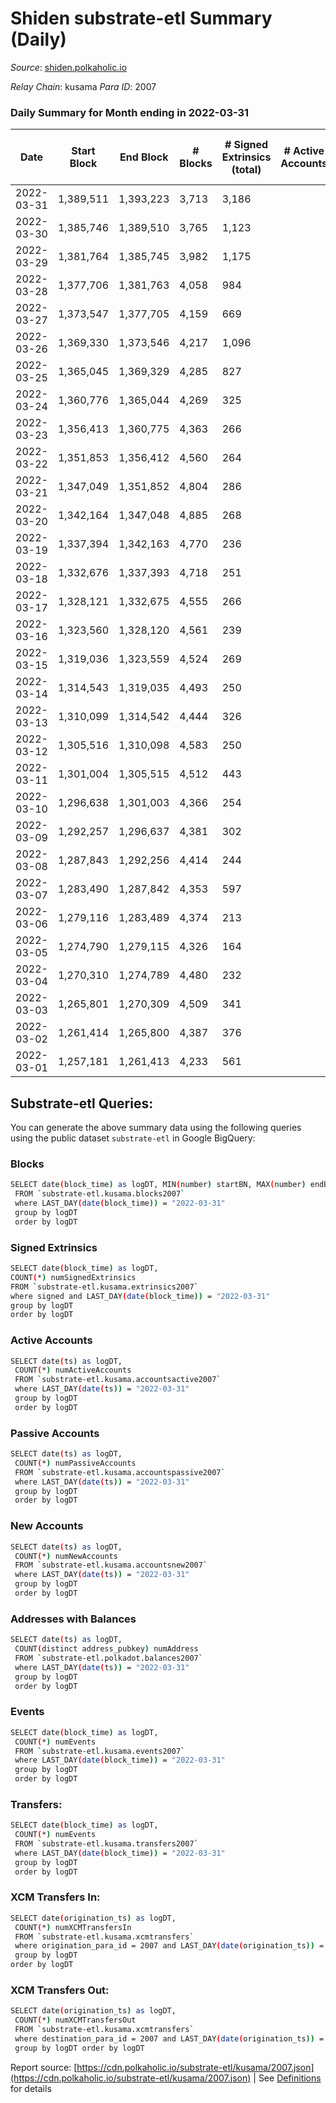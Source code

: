 # Shiden substrate-etl Summary (Daily)

_Source_: [shiden.polkaholic.io](https://shiden.polkaholic.io)

*Relay Chain*: kusama
*Para ID*: 2007



### Daily Summary for Month ending in 2022-03-31


| Date | Start Block | End Block | # Blocks | # Signed Extrinsics (total) | # Active Accounts | # Passive | # New | # Addresses with Balances | # Events | # Transfers | # XCM Transfers In | # XCM Transfers Out | Issues | 
| ---- | ----------- | --------- | -------- | --------------------------- | ----------------- | --------- | ----- | ------------------------- | -------- | ----------- | ------------------ | ------------------- | ------ |
| 2022-03-31 | 1,389,511 | 1,393,223 | 3,713 | 3,186 |  |  |  | 120,763 | 1,095,234 | 104,970 ($1,294,534.93) |   |   |  |
| 2022-03-30 | 1,385,746 | 1,389,510 | 3,765 | 1,123 |  |  |  |  | 1,118,090 | 126,436 ($1,018,146.14) |   |   |  |
| 2022-03-29 | 1,381,764 | 1,385,745 | 3,982 | 1,175 |  |  |  |  | 285,821 | 26,768 ($1,288,925.84) |   |   |  |
| 2022-03-28 | 1,377,706 | 1,381,763 | 4,058 | 984 |  |  |  |  | 279,198 | 21,656 ($443,632.07) |   |   |  |
| 2022-03-27 | 1,373,547 | 1,377,705 | 4,159 | 669 |  |  |  |  | 199,608 | 16,743 ($276,691.22) |   |   |  |
| 2022-03-26 | 1,369,330 | 1,373,546 | 4,217 | 1,096 |  |  |  |  | 126,630 | 13,808 ($111,978.58) |   |   |  |
| 2022-03-25 | 1,365,045 | 1,369,329 | 4,285 | 827 |  |  |  |  | 110,359 | 10,442 ($138,644.89) |   |   |  |
| 2022-03-24 | 1,360,776 | 1,365,044 | 4,269 | 325 |  |  |  |  | 136,623 | 4,670 ($376,146.07) |   |   |  |
| 2022-03-23 | 1,356,413 | 1,360,775 | 4,363 | 266 |  |  |  |  | 93,684 | 4,688 ($67,476.01) |   |   |  |
| 2022-03-22 | 1,351,853 | 1,356,412 | 4,560 | 264 |  |  |  |  | 121,647 | 4,945 ($276,967.60) |   |   |  |
| 2022-03-21 | 1,347,049 | 1,351,852 | 4,804 | 286 |  |  |  |  | 78,673 | 5,155 ($290,553.77) |   |   |  |
| 2022-03-20 | 1,342,164 | 1,347,048 | 4,885 | 268 |  |  |  |  | 71,835 | 5,396 ($442,303.06) |   |   |  |
| 2022-03-19 | 1,337,394 | 1,342,163 | 4,770 | 236 |  |  |  |  | 47,449 | 5,045 ($204,465.92) |   |   |  |
| 2022-03-18 | 1,332,676 | 1,337,393 | 4,718 | 251 |  |  |  |  | 46,046 | 5,006 ($152,837.35) |   |   |  |
| 2022-03-17 | 1,328,121 | 1,332,675 | 4,555 | 266 |  |  |  |  | 47,453 | 4,886 ($249,383.71) |   |   |  |
| 2022-03-16 | 1,323,560 | 1,328,120 | 4,561 | 239 |  |  |  |  | 47,950 | 4,871 ($294,368.24) |   |   |  |
| 2022-03-15 | 1,319,036 | 1,323,559 | 4,524 | 269 |  |  |  |  | 48,696 | 4,939 ($335,216.17) |   |   |  |
| 2022-03-14 | 1,314,543 | 1,319,035 | 4,493 | 250 |  |  |  |  | 65,443 | 4,829 ($308,128.82) |   |   |  |
| 2022-03-13 | 1,310,099 | 1,314,542 | 4,444 | 326 |  |  |  |  | 50,837 | 4,793 ($128,369.57) |   |   |  |
| 2022-03-12 | 1,305,516 | 1,310,098 | 4,583 | 250 |  |  |  |  | 53,453 | 4,851 ($295,833.04) |   |   |  |
| 2022-03-11 | 1,301,004 | 1,305,515 | 4,512 | 443 |  |  |  |  | 62,749 | 5,280 ($1,392,043.91) |   |   |  |
| 2022-03-10 | 1,296,638 | 1,301,003 | 4,366 | 254 |  |  |  |  | 54,639 | 4,904 ($917,609.07) |   |   |  |
| 2022-03-09 | 1,292,257 | 1,296,637 | 4,381 | 302 |  |  |  |  | 55,809 | 4,807 ($193,228.38) |   |   |  |
| 2022-03-08 | 1,287,843 | 1,292,256 | 4,414 | 244 |  |  |  |  | 47,333 | 4,742 ($316,990.41) |   |   |  |
| 2022-03-07 | 1,283,490 | 1,287,842 | 4,353 | 597 |  |  |  |  | 48,077 | 5,097 ($459,954.62) |   |   |  |
| 2022-03-06 | 1,279,116 | 1,283,489 | 4,374 | 213 |  |  |  |  | 50,094 | 4,633 ($115,038.88) |   |   |  |
| 2022-03-05 | 1,274,790 | 1,279,115 | 4,326 | 164 |  |  |  |  | 47,353 | 4,561 ($383,565.05) |   |   |  |
| 2022-03-04 | 1,270,310 | 1,274,789 | 4,480 | 232 |  |  |  |  | 44,998 | 4,825 ($784,534.70) |   |   |  |
| 2022-03-03 | 1,265,801 | 1,270,309 | 4,509 | 341 |  |  |  |  | 54,964 | 4,922 ($778,046.24) |   |   |  |
| 2022-03-02 | 1,261,414 | 1,265,800 | 4,387 | 376 |  |  |  |  | 52,611 | 4,947 ($625,234.58) |   |   |  |
| 2022-03-01 | 1,257,181 | 1,261,413 | 4,233 | 561 |  |  |  |  | 76,760 | 4,995 ($2,729,414.71) |   |   |  |

## Substrate-etl Queries:
You can generate the above summary data using the following queries using the public dataset `substrate-etl` in Google BigQuery:

### Blocks
```bash
SELECT date(block_time) as logDT, MIN(number) startBN, MAX(number) endBN, COUNT(*) numBlocks 
 FROM `substrate-etl.kusama.blocks2007`  
 where LAST_DAY(date(block_time)) = "2022-03-31" 
 group by logDT 
 order by logDT
```

### Signed Extrinsics
```bash
SELECT date(block_time) as logDT, 
COUNT(*) numSignedExtrinsics 
FROM `substrate-etl.kusama.extrinsics2007`  
where signed and LAST_DAY(date(block_time)) = "2022-03-31" 
group by logDT 
order by logDT
```

### Active Accounts
```bash
SELECT date(ts) as logDT, 
 COUNT(*) numActiveAccounts 
 FROM `substrate-etl.kusama.accountsactive2007` 
 where LAST_DAY(date(ts)) = "2022-03-31" 
 group by logDT 
 order by logDT
```

### Passive Accounts
```bash
SELECT date(ts) as logDT, 
 COUNT(*) numPassiveAccounts 
 FROM `substrate-etl.kusama.accountspassive2007` 
 where LAST_DAY(date(ts)) = "2022-03-31" 
 group by logDT 
 order by logDT
```

### New Accounts
```bash
SELECT date(ts) as logDT, 
 COUNT(*) numNewAccounts 
 FROM `substrate-etl.kusama.accountsnew2007` 
 where LAST_DAY(date(ts)) = "2022-03-31" 
 group by logDT
 order by logDT
```

### Addresses with Balances
```bash
SELECT date(ts) as logDT,
 COUNT(distinct address_pubkey) numAddress 
 FROM `substrate-etl.polkadot.balances2007` 
 where LAST_DAY(date(ts)) = "2022-03-31" 
 group by logDT 
 order by logDT
```

### Events
```bash
SELECT date(block_time) as logDT, 
 COUNT(*) numEvents 
 FROM `substrate-etl.kusama.events2007` 
 where LAST_DAY(date(block_time)) = "2022-03-31" 
 group by logDT 
 order by logDT
```

### Transfers:
```bash
SELECT date(block_time) as logDT, 
 COUNT(*) numEvents 
 FROM `substrate-etl.kusama.transfers2007` 
 where LAST_DAY(date(block_time)) = "2022-03-31" 
 group by logDT 
 order by logDT
```

### XCM Transfers In:
```bash
SELECT date(origination_ts) as logDT, 
 COUNT(*) numXCMTransfersIn 
 FROM `substrate-etl.kusama.xcmtransfers` 
 where origination_para_id = 2007 and LAST_DAY(date(origination_ts)) = "2022-03-31" 
 group by logDT 
order by logDT
```

### XCM Transfers Out:
```bash
SELECT date(origination_ts) as logDT, 
 COUNT(*) numXCMTransfersOut 
 FROM `substrate-etl.kusama.xcmtransfers` 
 where destination_para_id = 2007 and LAST_DAY(date(origination_ts)) = "2022-03-31" 
 group by logDT order by logDT
```


Report source: [https://cdn.polkaholic.io/substrate-etl/kusama/2007.json](https://cdn.polkaholic.io/substrate-etl/kusama/2007.json) | See [Definitions](/DEFINITIONS.md) for details
